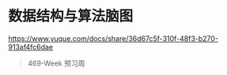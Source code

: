 # 数据结构与算法脑图

https://www.yuque.com/docs/share/36d67c5f-310f-48f3-b270-913af4fc6dae

  > 469-Week 预习周

